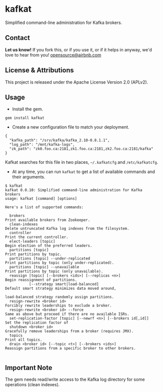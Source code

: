 kafkat
======

Simplified command-line administration for Kafka brokers.

## Contact 
**Let us know!** If you fork this, or if you use it, or if it helps in anyway, we'd love to hear from you! opensource@airbnb.com

## License & Attributions
This project is released under the Apache License Version 2.0 (APLv2).


## Usage

* Install the gem.

```
gem install kafkat
```

* Create a new configuration file to match your deployment.

```
{
  "kafka_path": "/srv/kafka/kafka_2.10-0.8.1.1",
  "log_path": "/mnt/kafka-logs",
  "zk_path": "zk0.foo.ca:2181,zk1.foo.ca:2181,zk2.foo.ca:2181/kafka"
}
```

Kafkat searches for this file in two places, `~/.kafkatcfg` and `/etc/kafkatcfg`.

* At any time, you can run `kafkat` to get a list of available commands and their arguments.

```
$ kafkat
kafkat 0.0.10: Simplified command-line administration for Kafka brokers
usage: kafkat [command] [options]

Here's a list of supported commands:

  brokers                                                             Print available brokers from Zookeeper.
  clean-indexes                                                       Delete untruncated Kafka log indexes from the filesystem.
  controller                                                          Print the current controller.
  elect-leaders [topic]                                               Begin election of the preferred leaders.
  partitions [topic]                                                  Print partitions by topic.
  partitions [topic] --under-replicated                               Print partitions by topic (only under-replicated).
  partitions [topic] --unavailable                                    Print partitions by topic (only unavailable).
  reassign [topic] [--brokers <ids>] [--replicas <n>]                 Begin reassignment of partitions.
           [--strategy smart|load-balanced]                           Default smart strategy minimizes data moved around,
                                                                      load-balanced strategy randomly assign partitions.
  resign-rewrite <broker id>                                          Forcibly rewrite leaderships to exclude a broker.
  resign-rewrite <broker id> --force                                  Same as above but proceed if there are no available ISRs.
  set-replication-factor [topic] [--newrf <n>] [--brokers id[,id]]    Set the replication factor of
  shutdown <broker id>                                                Gracefully remove leaderships from a broker (requires JMX).
  topics                                                              Print all topics.
  drain <broker id> [--topic <t>] [--brokers <ids>]                   Reassign partitions from a specific broker to other brokers.
  
```

## Important Note

The gem needs read/write access to the Kafka log directory for some operations (clean indexes).
